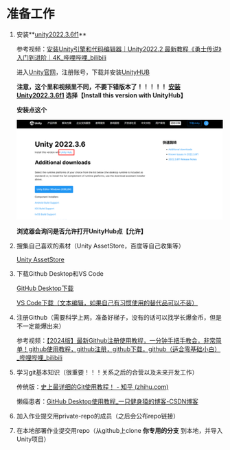 # 准备工作

1. 安装**<u>unity2022.3.6f1</u>**

   参考视频：[安装Unity引擎和代码编辑器｜Unity2022.2 最新教程《勇士传说》入门到进阶｜4K_哔哩哔哩_bilibili](https://www.bilibili.com/video/BV1mL411o77x/?spm_id_from=333.337.search-card.all.click&vd_source=0fd2ef88be43b335dec5c144c2a76158)

   进入[Unity官网](https://unity.cn/)，注册账号，下载并安装[UnityHUB](https://public-cdn.cloud.unitychina.cn/hub/prod/UnityHubSetup.exe)

   **注意，这个里和视频里不同，不要下错版本了！！！！！ [安装Unity2022.3.6f1](https://unity.cn/release-notes/full/2022/2022.3.6f1)  选择【Install this version with UnityHub】**

   **安装点这个**

   <img src="https://raw.githubusercontent.com/dfdyz/MyPicBed/picgo/Typora/202310201747181.png" style="zoom: 67%;" />

   **浏览器会询问是否允许打开UnityHub点【允许】**

2. 搜集自己喜欢的素材（Unity AssetStore，百度等自己收集等）

   [Unity AssetStore](https://assetstore.unity.com/zh?category=2d%2Ftextures-materials\2d%2Fenvironments\2d%2Fcharacters&price=0-0&orderBy=1)

3. 下载Github Desktop和VS Code

   [GitHub Desktop下载](https://desktop.github.com/)

   [VS Code下载（文本编辑，如果自己有习惯使用的替代品可以不装）](https://code.visualstudio.com/)

4. 注册Github（需要科学上网，准备好梯子，没有的话可以找学长爆金币，但是不一定能爆出来）

   参考视频：[【2024版】最新Github注册使用教程，一分钟手把手教会，非常简单！github使用教程，github注册，github下载，github（适合零基础小白）_哔哩哔哩_bilibili](https://www.bilibili.com/video/BV1784y1d7df/?spm_id_from=333.337.search-card.all.click)

5. 学习git基本知识（很重要！！！关系之后的合营以及未来开发工作）

   传统版：[史上最详细的Git使用教程！ - 知乎 (zhihu.com)](https://zhuanlan.zhihu.com/p/610968187)

   懒癌患者：[GitHub Desktop使用教程_一只健身猿的博客-CSDN博客](https://blog.csdn.net/qqw666666/article/details/125652869)

6. 加入作业提交用private-repo的成员（之后会公布repo链接）

7. 在本地部署作业提交用repo（从github上clone **你专用的分支** 到本地，并导入Unity项目）
